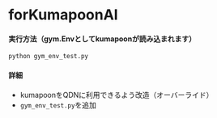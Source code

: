 # forKumapoonAI

#### 実行方法（gym.Envとしてkumapoonが読み込まれます）
```
python gym_env_test.py
```


#### 詳細
- kumapoonをQDNに利用できるよう改造（オーバーライド）
- ```gym_env_test.py```を追加
